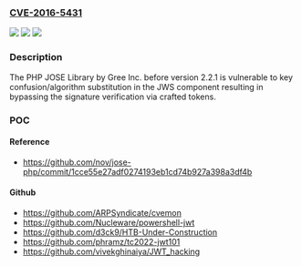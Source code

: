 ### [CVE-2016-5431](https://cve.mitre.org/cgi-bin/cvename.cgi?name=CVE-2016-5431)
![](https://img.shields.io/static/v1?label=Product&message=jose-php&color=blue)
![](https://img.shields.io/static/v1?label=Version&message=n%2Fa&color=blue)
![](https://img.shields.io/static/v1?label=Vulnerability&message=CWE-327&color=brighgreen)

### Description

The PHP JOSE Library by Gree Inc. before version 2.2.1 is vulnerable to key confusion/algorithm substitution in the JWS component resulting in bypassing the signature verification via crafted tokens.

### POC

#### Reference
- https://github.com/nov/jose-php/commit/1cce55e27adf0274193eb1cd74b927a398a3df4b

#### Github
- https://github.com/ARPSyndicate/cvemon
- https://github.com/Nucleware/powershell-jwt
- https://github.com/d3ck9/HTB-Under-Construction
- https://github.com/phramz/tc2022-jwt101
- https://github.com/vivekghinaiya/JWT_hacking

